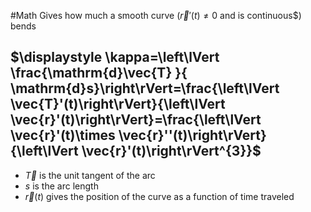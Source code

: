 #Math 
Gives how much a smooth curve ($\displaystyle \vec{r}'(t)\neq 0$ and is continuous$) bends
## $\displaystyle \kappa=\left\lVert \frac{\mathrm{d}\vec{T} }{ \mathrm{d}s}\right\rVert=\frac{\left\lVert \vec{T}'(t)\right\rVert}{\left\lVert \vec{r}'(t)\right\rVert}=\frac{\left\lVert \vec{r}'(t)\times \vec{r}''(t)\right\rVert}{\left\lVert \vec{r}'(t)\right\rVert^{3}}$
* $\displaystyle \vec{T}$ is the unit tangent of the arc
* $\displaystyle s$ is the arc length
* $\displaystyle \vec{r}(t)$ gives the position of the curve as a function of time traveled